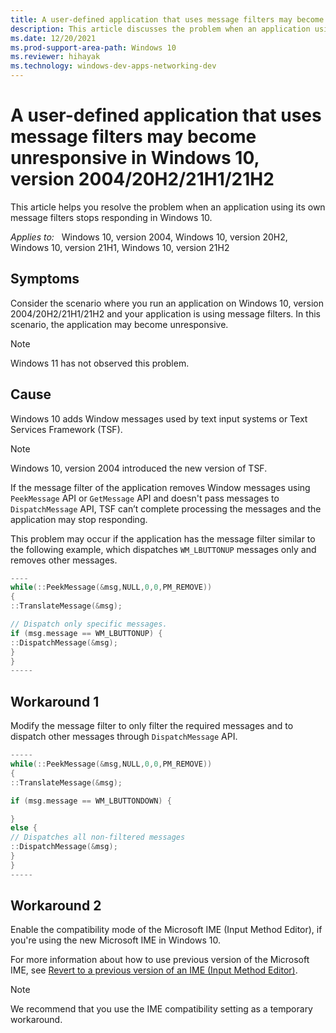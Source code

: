 ```yaml
---
title: A user-defined application that uses message filters may become unresponsive in Windows 10, version 2004/20H2/21H1/21H2
description: This article discusses the problem when an application using its own message filters stops responding in Windows 10.  
ms.date: 12/20/2021
ms.prod-support-area-path: Windows 10
ms.reviewer: hihayak
ms.technology: windows-dev-apps-networking-dev
---
```


# A user-defined application that uses message filters may become unresponsive in Windows 10, version 2004/20H2/21H1/21H2

This article helps you resolve the problem when an application using its own message filters stops responding in Windows 10.

_Applies to:_ &nbsp; Windows 10, version 2004, Windows 10, version 20H2, Windows 10, version 21H1, Windows 10, version 21H2

## Symptoms

Consider the scenario where you run an application on Windows 10, version 2004/20H2/21H1/21H2 and your application is using message filters.
In this scenario, the application may become unresponsive.

> [!NOTE]
> Windows 11 has not observed this problem.

## Cause

Windows 10 adds Window messages used by text input systems or Text Services Framework (TSF).

> [!NOTE]
> Windows 10, version 2004 introduced the new version of TSF.

If the message filter of the application removes Window messages using `PeekMessage` API or `GetMessage` API and doesn't pass messages to `DispatchMessage` API, TSF can’t complete processing the messages and the application may stop responding.

This problem may occur if the application has the message filter similar to the following example, which dispatches `WM_LBUTTONUP` messages only and removes other messages.

```cpp
----
while(::PeekMessage(&msg,NULL,0,0,PM_REMOVE))
{
::TranslateMessage(&msg);

// Dispatch only specific messages.
if (msg.message == WM_LBUTTONUP) {
::DispatchMessage(&msg);
}
}
-----
```

## Workaround 1

Modify the message filter to only filter the required messages and to dispatch other messages through `DispatchMessage` API.

```cpp
-----
while(::PeekMessage(&msg,NULL,0,0,PM_REMOVE))
{
::TranslateMessage(&msg);

if (msg.message == WM_LBUTTONDOWN) {

}
else {
// Dispatches all non-filtered messages
::DispatchMessage(&msg);
}
}
-----
```

## Workaround 2

Enable the compatibility mode of the Microsoft IME (Input Method Editor), if you're using the new Microsoft IME in Windows 10.

For more information about how to use previous version of the Microsoft IME, see 
[Revert to a previous version of an IME (Input Method Editor)](https://support.microsoft.com/windows/revert-to-a-previous-version-of-an-ime-input-method-editor-adcc9caa-17cb-44d8-b46e-f5b473b4dd77).

> [!NOTE]
> We recommend that you use the IME compatibility setting as a temporary workaround.
